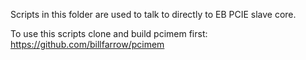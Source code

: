 Scripts in this folder are used to talk to directly to EB PCIE slave core.

To use this scripts clone and build pcimem first:
https://github.com/billfarrow/pcimem
